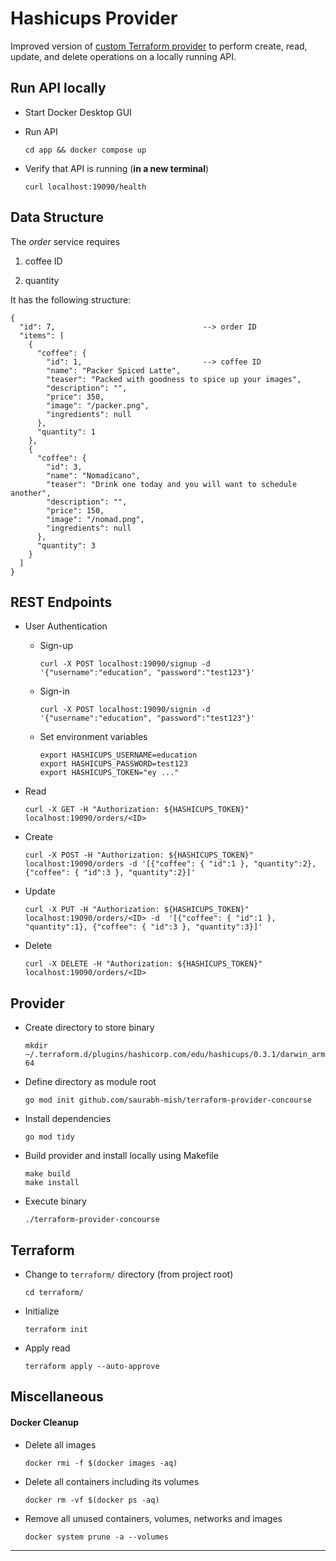 # Hashicups Provider

Improved version of [custom Terraform provider][1] to perform create, read, update, and delete operations on a locally running API.

## Run API locally

+ Start Docker Desktop GUI

+ Run API

  `cd app && docker compose up`

+ Verify that API is running (**in a new terminal**)

  `curl localhost:19090/health`

## Data Structure

The *order* service requires

1. coffee ID

2. quantity

It has the following structure:

```
{
  "id": 7,                                 --> order ID
  "items": [
    {
      "coffee": {
        "id": 1,                           --> coffee ID
        "name": "Packer Spiced Latte",
        "teaser": "Packed with goodness to spice up your images",
        "description": "",
        "price": 350,
        "image": "/packer.png",
        "ingredients": null
      },
      "quantity": 1
    },
    {
      "coffee": {
        "id": 3,
        "name": "Nomadicano",
        "teaser": "Drink one today and you will want to schedule another",
        "description": "",
        "price": 150,
        "image": "/nomad.png",
        "ingredients": null
      },
      "quantity": 3
    }
  ]
}
```

## REST Endpoints

+ User Authentication

  + Sign-up

    `curl -X POST localhost:19090/signup -d '{"username":"education", "password":"test123"}'`

  + Sign-in

    `curl -X POST localhost:19090/signin -d '{"username":"education", "password":"test123"}'`

  + Set environment variables

    ```
    export HASHICUPS_USERNAME=education
    export HASHICUPS_PASSWORD=test123
    export HASHICUPS_TOKEN="ey ..."
    ```

+ Read

  `curl -X GET -H "Authorization: ${HASHICUPS_TOKEN}" localhost:19090/orders/<ID>`

+ Create

  `curl -X POST -H "Authorization: ${HASHICUPS_TOKEN}" localhost:19090/orders -d '[{"coffee": { "id":1 }, "quantity":2}, {"coffee": { "id":3 }, "quantity":2}]'`

+ Update

  `curl -X PUT -H "Authorization: ${HASHICUPS_TOKEN}" localhost:19090/orders/<ID> -d  '[{"coffee": { "id":1 }, "quantity":1}, {"coffee": { "id":3 }, "quantity":3}]'`

+ Delete

  `curl -X DELETE -H "Authorization: ${HASHICUPS_TOKEN}" localhost:19090/orders/<ID>`

## Provider

+ Create directory to store binary

  `mkdir ~/.terraform.d/plugins/hashicorp.com/edu/hashicups/0.3.1/darwin_arm64`

+ Define directory as module root

  `go mod init github.com/saurabh-mish/terraform-provider-concourse`

+ Install dependencies

  `go mod tidy`

+ Build provider and install locally using Makefile

  ```
  make build
  make install
  ```

+ Execute binary

  `./terraform-provider-concourse`

## Terraform

+ Change to `terraform/` directory (from project root)

  `cd terraform/`

+ Initialize

  `terraform init`

+ Apply read

  `terraform apply --auto-approve`

## Miscellaneous

#### Docker Cleanup

+ Delete all images

  `docker rmi -f $(docker images -aq)`

+ Delete all containers including its volumes

  `docker rm -vf $(docker ps -aq)`

+ Remove all unused containers, volumes, networks and images

  `docker system prune -a --volumes`

----

[1]: https://learn.hashicorp.com/collections/terraform/providers
